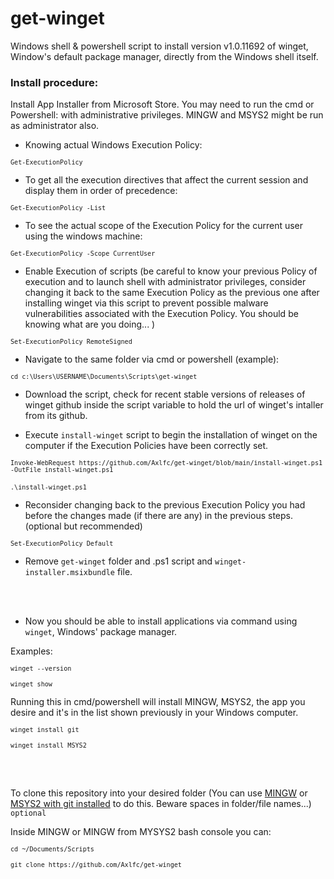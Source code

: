 # get-winget
Windows shell &amp; powershell script to install version v1.0.11692 of winget, Window's default package manager, directly from the Windows shell itself.

### Install procedure:
Install App Installer from Microsoft Store.
You may need to run the cmd or Powershell: with administrative privileges. MINGW and MSYS2 might be run as administrator also.

- Knowing actual Windows Execution Policy:

<code>`Get-ExecutionPolicy`</code>

- To get all the execution directives that affect the current session and display them in order of precedence:

<code>`Get-ExecutionPolicy -List`</code>

- To see the actual scope of the Execution Policy for the current user using the windows machine:

<code>`Get-ExecutionPolicy -Scope CurrentUser`</code>

- Enable Execution of scripts (be careful to know your previous Policy of execution and to launch shell with administrator privileges, consider changing it back to the same Execution Policy as the previous one after installing winget via this script to prevent possible malware vulnerabilities associated with the Execution Policy. You should be knowing what are you doing... )

<code>`Set-ExecutionPolicy RemoteSigned`</code>

- Navigate to the same folder via cmd or powershell (example):

<code>`cd c:\Users\USERNAME\Documents\Scripts\get-winget`</code>

- Download the script, check for recent stable versions of releases of winget github inside the script variable to hold the url of winget's intaller from its github.

- Execute `install-winget` script to begin the installation of winget on the computer if the Execution Policies have been correctly set.

<code>`Invoke-WebRequest https://github.com/Axlfc/get-winget/blob/main/install-winget.ps1 -OutFile install-winget.ps1`</code>
<br></br>
<code>`.\install-winget.ps1`</code>

- Reconsider changing back to the previous Execution Policy you had before the changes made (if there are any) in the previous steps. (optional but recommended)

<code>`Set-ExecutionPolicy Default`</code>

- Remove `get-winget` folder and .ps1 script and `winget-installer.msixbundle` file.

<br></br>

- Now you should be able to install applications via command using `winget`, Windows' package manager.

Examples:
 
<code>`winget --version`</code>

<code>`winget show`</code>

Running this in cmd/powershell will install MINGW, MSYS2, the app you desire and it's in the list shown previously in your Windows computer.

<code>`winget install git`</code>

<code>`winget install MSYS2`</code>

<br></br>

To clone this repository into your desired folder (You can use [MINGW](https://gitforwindows.org/) or [MSYS2 with git installed](https://www.youtube.com/watch?v=pb6Yb819pF0) to do this. Beware spaces in folder/file names...) `optional`

Inside MINGW or MINGW from MYSYS2 bash console you can:

<code>`cd ~/Documents/Scripts`</code>

<code>`git clone https://github.com/Axlfc/get-winget`</code>
